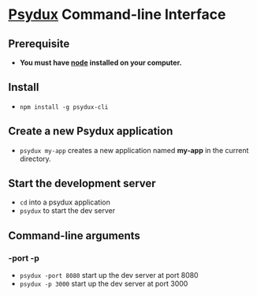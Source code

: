 
# [Psydux](https://github.com/timurtu/psydux) Command-line Interface

## Prerequisite

- __You must have [node](https://nodejs.org) installed on your computer.__

## Install

- `npm install -g psydux-cli`

## Create a new Psydux application

- `psydux my-app` creates a new application named __my-app__ in the current directory.

## Start the development server

- `cd` into a psydux application
- `psydux` to start the dev server

## Command-line arguments

### -port -p

- `psydux -port 8080` start up the dev server at port 8080
- `psydux -p 3000` start up the dev server at port 3000

